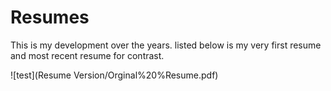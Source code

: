 # Resumes

This is my development over the years. listed below is my very first resume and most recent resume for contrast. 

![test](Resume Version/Orginal%20%Resume.pdf)
